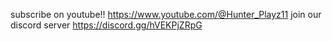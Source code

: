 subscribe on youtube!! 
https://www.youtube.com/@Hunter_Playz11
join our discord server 
https://discord.gg/hVEKPjZRpG
